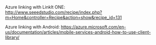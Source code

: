 Azure linking with LinkIt ONE:
http://www.seeedstudio.com/recipe/index.php?m=Home&controller=Recipe&action=show&recipe_id=131

Azure linking with Android:
https://azure.microsoft.com/en-us/documentation/articles/mobile-services-android-how-to-use-client-library/
